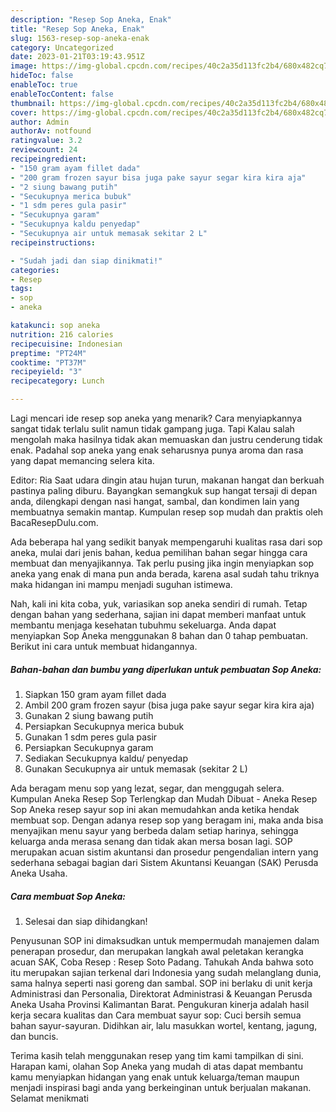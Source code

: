 ```yaml
---
description: "Resep Sop Aneka, Enak"
title: "Resep Sop Aneka, Enak"
slug: 1563-resep-sop-aneka-enak
category: Uncategorized
date: 2023-01-21T03:19:43.951Z
image: https://img-global.cpcdn.com/recipes/40c2a35d113fc2b4/680x482cq70/sop-aneka-foto-resep-utama.jpg
hideToc: false
enableToc: true
enableTocContent: false
thumbnail: https://img-global.cpcdn.com/recipes/40c2a35d113fc2b4/680x482cq70/sop-aneka-foto-resep-utama.jpg
cover: https://img-global.cpcdn.com/recipes/40c2a35d113fc2b4/680x482cq70/sop-aneka-foto-resep-utama.jpg
author: Admin
authorAv: notfound
ratingvalue: 3.2
reviewcount: 24
recipeingredient:
- "150 gram ayam fillet dada"
- "200 gram frozen sayur bisa juga pake sayur segar kira kira aja"
- "2 siung bawang putih"
- "Secukupnya merica bubuk"
- "1 sdm peres gula pasir"
- "Secukupnya garam"
- "Secukupnya kaldu penyedap"
- "Secukupnya air untuk memasak sekitar 2 L"
recipeinstructions:

- "Sudah jadi dan siap dinikmati!"
categories:
- Resep
tags:
- sop
- aneka

katakunci: sop aneka 
nutrition: 216 calories
recipecuisine: Indonesian
preptime: "PT24M"
cooktime: "PT37M"
recipeyield: "3"
recipecategory: Lunch

---
```



Lagi mencari ide resep sop aneka yang menarik? Cara menyiapkannya sangat tidak terlalu sulit namun tidak gampang juga. Tapi Kalau salah mengolah maka hasilnya tidak akan memuaskan dan justru cenderung tidak enak. Padahal sop aneka yang enak seharusnya punya aroma dan rasa yang dapat memancing selera kita.


Editor: Ria Saat udara dingin atau hujan turun, makanan hangat dan berkuah pastinya paling diburu. Bayangkan semangkuk sup hangat tersaji di depan anda, dilengkapi dengan nasi hangat, sambal, dan kondimen lain yang membuatnya semakin mantap. Kumpulan resep sop mudah dan praktis oleh BacaResepDulu.com.

Ada beberapa hal yang sedikit banyak mempengaruhi kualitas rasa dari sop aneka, mulai dari jenis bahan, kedua pemilihan bahan segar hingga cara membuat dan menyajikannya. Tak perlu pusing jika ingin menyiapkan sop aneka yang enak di mana pun anda berada, karena asal sudah tahu triknya maka hidangan ini mampu menjadi suguhan istimewa.


Nah, kali ini kita coba, yuk, variasikan sop aneka sendiri di rumah. Tetap dengan bahan yang sederhana, sajian ini dapat memberi manfaat untuk membantu menjaga kesehatan tubuhmu sekeluarga. Anda dapat menyiapkan Sop Aneka menggunakan 8 bahan dan 0 tahap pembuatan. Berikut ini cara untuk membuat hidangannya.

<!--inarticleads1-->

##### Bahan-bahan dan bumbu yang diperlukan untuk pembuatan Sop Aneka:

1. Siapkan 150 gram ayam fillet dada
1. Ambil 200 gram frozen sayur (bisa juga pake sayur segar kira kira aja)
1. Gunakan 2 siung bawang putih
1. Persiapkan Secukupnya merica bubuk
1. Gunakan 1 sdm peres gula pasir
1. Persiapkan Secukupnya garam
1. Sediakan Secukupnya kaldu/ penyedap
1. Gunakan Secukupnya air untuk memasak (sekitar 2 L)


Ada beragam menu sop yang lezat, segar, dan menggugah selera. Kumpulan Aneka Resep Sop Terlengkap dan Mudah Dibuat - Aneka Resep Sop Aneka resep sayur sop ini akan memudahkan anda ketika hendak membuat sop. Dengan adanya resep sop yang beragam ini, maka anda bisa menyajikan menu sayur yang berbeda dalam setiap harinya, sehingga keluarga anda merasa senang dan tidak akan mersa bosan lagi. SOP merupakan acuan sistim akuntansi dan prosedur pengendalian intern yang sederhana sebagai bagian dari Sistem Akuntansi Keuangan (SAK) Perusda Aneka Usaha. 

<!--inarticleads2-->

##### Cara membuat Sop Aneka:


1. Selesai dan siap dihidangkan!

Penyusunan SOP ini dimaksudkan untuk mempermudah manajemen dalam penerapan prosedur, dan merupakan langkah awal peletakan kerangka acuan SAK, Coba Resep : Resep Soto Padang. Tahukah Anda bahwa soto itu merupakan sajian terkenal dari Indonesia yang sudah melanglang dunia, sama halnya seperti nasi goreng dan sambal. SOP ini berlaku di unit kerja Administrasi dan Personalia, Direktorat Administrasi &amp; Keuangan Perusda Aneka Usaha Provinsi Kalimantan Barat. Pengukuran kinerja adalah hasil kerja secara kualitas dan Cara membuat sayur sop: Cuci bersih semua bahan sayur-sayuran. Didihkan air, lalu masukkan wortel, kentang, jagung, dan buncis. 

Terima kasih telah menggunakan resep yang tim kami tampilkan di sini. Harapan kami, olahan Sop Aneka yang mudah di atas dapat membantu kamu menyiapkan hidangan yang enak untuk keluarga/teman maupun menjadi inspirasi bagi anda yang berkeinginan untuk berjualan makanan. Selamat menikmati
